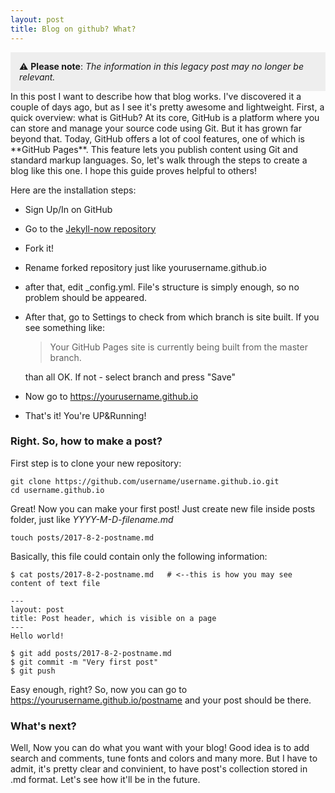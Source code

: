 ```yaml
---
layout: post
title: Blog on github? What?
---
```


<div style="background-color: #eee; padding: 1em;">
  ⚠️ <strong>Please note</strong>: <em>The information in this legacy post may no longer be relevant.</em>
</div>
In this post I want to describe how that blog works. I've discovered it a couple of days ago, but as I see it's pretty awesome and lightweight.
First, a quick overview: what is GitHub? At its core, GitHub is a platform where you can store and manage your source code using Git. But it has grown far beyond that. Today, GitHub offers a lot of cool features, one of which is **GitHub Pages**. This feature lets you publish content using Git and standard markup languages.
So, let's walk through the steps to create a blog like this one. I hope this guide proves helpful to others!

Here are the installation steps:

* Sign Up/In on GitHub
* Go to the [Jekyll-now repository](https://github.com/barryclark/jekyll-now/)
* Fork it!
* Rename forked repository just like yourusername.github.io
* after that, edit _config.yml. File's structure is simply enough, so no problem should be appeared.
* After that, go to Settings to check from which branch is site built. If you see something like:
  
  > Your GitHub Pages site is currently being built from the master branch.

  than all OK. If not - select branch and press "Save"
* Now go to https://yourusername.github.io
* That's it! You're UP&Running!

### Right. So, how to make a post?

First step is to clone your new repository:

```
git clone https://github.com/username/username.github.io.git
cd username.github.io
```

Great! Now you can make your first post! Just create new file inside posts folder, just like *YYYY-M-D-filename.md*

```
touch posts/2017-8-2-postname.md
```

Basically, this file could contain only the following information:

```
$ cat posts/2017-8-2-postname.md   # <--this is how you may see content of text file

---
layout: post
title: Post header, which is visible on a page
---
Hello world!

$ git add posts/2017-8-2-postname.md
$ git commit -m "Very first post"
$ git push   
```

Easy enough, right? So, now you can go to https://yourusername.github.io/postname and your post should be there.

### What's next?

Well, Now you can do what you want with your blog! Good idea is to add search and comments, tune fonts and colors and many more. But I have to admit, it's pretty clear and convinient, to have post's collection stored in .md format. Let's see how it'll be in the future.

